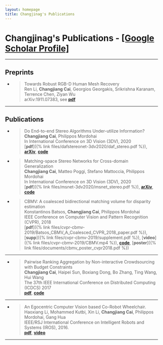```yaml
---
layout: homepage
title: Changjinag's Publications
---
```


# Changjinag's Publications - [\[Google Scholar Profile\]](https://scholar.google.com/citations?user=3z8yQkQAAAAJ&hl=en)

---

## Preprints

- > Towards Robust RGB-D Human Mesh Recovery  
    Ren Li, **Changjiang Cai**, Georgios Georgakis, Srikrishna Karanam, Terrence Chen, Ziyan Wu  
    arXiv:1911.07383, see [**pdf**](https://arxiv.org/pdf/1911.07383v1.pdf) 



---


## Publications

- > Do End-to-end Stereo Algorithms Under-utilize Information?  
    **Changjiang Cai**, Philippos Mordohai   
    In International Conference on 3D Vision (3DV), 2020   
    [**pdf**]({% link files/dafstereonet-3dv2020/daf_stereo.pdf %}), [**arXiv**](https://arxiv.org/abs/2010.07350), [**code**](https://github.com/ccj5351/DAFStereoNets)

- > Matching-space Stereo Networks for Cross-domain Generalization  
    **Changjiang Cai**, Matteo Poggi, Stefano Mattoccia, Philippos Mordohai   
    In International Conference on 3D Vision (3DV), 2020   
    [**pdf**]({% link files/msnet-3dv2020/msnet_stereo.pdf %}), [**arXiv**](https://arxiv.org/abs/2010.07347), [**code**](https://github.com/ccj5351/MS-Nets)

- > CBMV: A coalesced bidirectional matching volume for disparity estimation  
    Konstantinos Batsos, **Changjiang Cai**, Philippos Mordohai  
    IEEE Conference on Computer Vision and Pattern Recognition (CVPR), 2018  
    [**pdf**]({% link files/cvpr-cbmv-2019/Batsos_CBMV_A_Coalesced_CVPR_2018_paper.pdf %}), [**supp**]({% link files/cvpr-cbmv-2019/supplement.pdf %}), [**video**]({% link files/cvpr-cbmv-2019/CBMV.mp4 %}), [**code**](https://github.com/kbatsos/CBMV/tree/master), [**poster**]({% link files/documents/cbmv_poster_cvpr2018.pdf %})

---

- > Pairwise Ranking Aggregation by Non-interactive Crowdsourcing with Budget Constraints  
    **Changjiang Cai**, Haipei Sun, Boxiang Dong, Bo Zhang, Ting Wang, Hui Wang  
    The 37th IEEE International Conference on Distributed Computing (ICDCS) 2017  
    [**pdf**](https://ieeexplore.ieee.org/stamp/stamp.jsp?tp=&arnumber=7980235), [**code**](https://github.com/ccj5351/crowdsourcing)

---

- > An Egocentric Computer Vision based Co-Robot Wheelchair.  
    Haoxiang Li, Mohammed Kutbi, Xin Li, **Changjiang Cai**, Philippos Mordohai, Gang Hua  
    IEEE/RSJ International Conference on Intelligent Robots and Systems (IROS), 2016.  
    [**pdf**](https://www.cs.stevens.edu/~mordohai/public/Li_EgocentricVisionWheelchair16.pdf), [**video**](https://www.youtube.com/watch?v=iqKp9Z0hNqI)  

---

